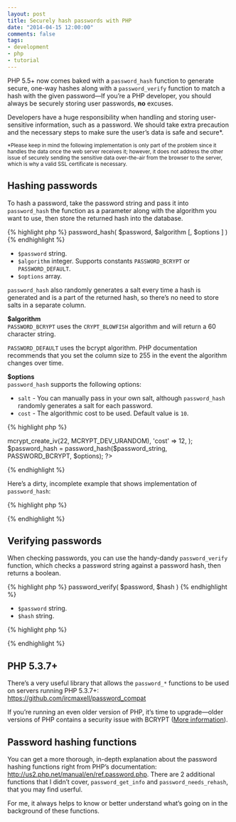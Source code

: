 ```yaml
---
layout: post
title: Securely hash passwords with PHP
date: "2014-04-15 12:00:00"
comments: false
tags:
- development
- php
- tutorial
---
```


PHP 5.5+ now comes baked with a `password_hash` function to generate secure, one-way hashes along with a `password_verify` function to match a hash with the given password&mdash;If you’re a PHP developer, you should always be securely storing user passwords, **no** excuses.

<!--more-->

Developers have a huge responsibility when handling and storing user-sensitive information, such as a password. We should take extra precaution and the necessary steps to make sure the user’s data is safe and secure*.

<small>*Please keep in mind the following implementation is only part of the problem since it handles the data once the web server receives it; however, it does not address the other issue of securely sending the sensitive data over-the-air from the browser to the server, which is why a valid SSL certificate is necessary.</small>

## Hashing passwords

To hash a password, take the password string and pass it into `password_hash` the function as a parameter along with the algorithm you want to use, then store the returned hash into the database.

{% highlight php %}
password_hash( $password, $algorithm [, $options ] )
{% endhighlight %}

- `$password` string.
- `$algorithm` integer. Supports constants `PASSWORD_BCRYPT` or `PASSWORD_DEFAULT`.
- `$options` array.

`password_hash` also randomly generates a salt every time a hash is generated and is a part of the returned hash, so there’s no need to store salts in a separate column.

**$algorithm**  
`PASSWORD_BCRYPT` uses the `CRYPT_BLOWFISH` algorithm and will return a 60 character string. 

`PASSWORD_DEFAULT` uses the bcrypt algorithm. PHP documentation recommends that you set the column size to 255 in the event the algorithm changes over time.

**$options**  
`password_hash` supports the following options:

- `salt` - You can manually pass in your own salt, although `password_hash` randomly generates a salt for each password.
- `cost` - The algorithmic cost to be used. Default value is `10`.

{% highlight php %}
<?php
  $options = array(
    'salt' => mcrypt_create_iv(22, MCRYPT_DEV_URANDOM),
    'cost' => 12,
  );
  $password_hash = password_hash($password_string, PASSWORD_BCRYPT, $options);
?>
{% endhighlight %}

Here’s a dirty, incomplete example that shows implementation of `password_hash`:

{% highlight php %}
<?php
  $password_string = mysqli_real_escape_string($_POST["password"]);
  // The value of $password_hash
  // should similar to the following:
  // $2y$10$aHhnT035EnQGbWAd8PfEROs7PJTHmr6rmzE2SvCQWOygSpGwX2rtW
  $password_hash = password_hash($password_string, PASSWORD_BCRYPT);

  $mysql_query = "INSERT INTO Users (email, password_hash)
                  VALUES ($email_address, $password_hash)";
  mysqli_query($mysql_connection, $mysql_query);
?>
{% endhighlight %}

## Verifying passwords

When checking passwords, you can use the handy-dandy `password_verify` function, which checks a password string against a password hash, then returns a boolean.

{% highlight php %}
password_verify( $password, $hash )
{% endhighlight %}

- `$password` string.
- `$hash` string.

{% highlight php %}
<?php
  $password_string = "abc123";
  $password_hash = "$2y$10$aHhnT035EnQGbWAd8PfEROs7PJTHmr6rmzE2SvCQWOygSpGwX2rtW";

  if (password_verify($password_string, $password_hash)) {
    // Correct password
  } else {
    // Incorrect password
  }
?>
{% endhighlight %}

## PHP 5.3.7+

There’s a very useful library that allows the `password_*` functions to be used on servers running PHP 5.3.7+: https://github.com/ircmaxell/password_compat

If you’re running an even older version of PHP, it’s time to upgrade&mdash;older versions of PHP contains a security issue with BCRYPT (<a href="http://php.net/security/crypt_blowfish.php" target="_blank">More information</a>).

## Password hashing functions

You can get a more thorough, in-depth explanation about the password hashing functions right from PHP’s documentation: http://us2.php.net/manual/en/ref.password.php. There are 2 additional functions that I didn’t cover, `password_get_info` and `password_needs_rehash`, that you may find userful.

For me, it always helps to know or better understand what’s going on in the background of these functions.